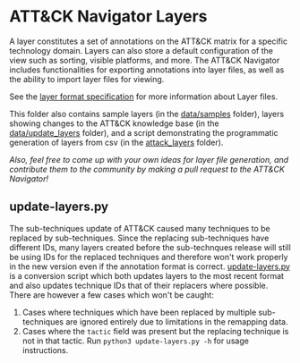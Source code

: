 # ATT&CK Navigator Layers

A layer constitutes a set of annotations on the ATT&CK matrix for a specific technology domain. Layers can also store a default configuration of the view such as sorting, visible platforms, and more. The ATT&CK Navigator includes functionalities for exporting annotations into layer files, as well as the ability to import layer files for viewing.

See the [layer format specification](LAYERFORMATv3.md) for more information about Layer files.

This folder also contains sample layers (in the [data/samples](data/samples) folder), layers showing changes to the ATT&CK knowledge base (in the [data/update_layers](data/update_layers) folder), and a script demonstrating the programmatic generation of layers from csv (in the [attack_layers](attack_layers) folder).

*Also, feel free to come up with your own ideas for layer file generation, and contribute them to the community by making a pull request to the ATT&CK Navigator!*

## update-layers.py

The sub-techniques update of ATT&CK caused many techniques to be replaced by sub-techniques. Since the replacing sub-techniques have different IDs, many layers created before the sub-technques release will still be using IDs for the replaced techniques and therefore won't work properly in the new version even if the annotation format is correct. [update-layers.py](update-layers.py) is a conversion script which both updates layers to the most recent format and also updates technique IDs that of their replacers where possible. There are however a few cases which won't be caught:
1. Cases where techniques which have been replaced by multiple sub-techniques are ignored entirely due to limitations in the remapping data.
2. Cases where the `tactic` field was present but the replacing technique is not in that tactic.
Run `python3 update-layers.py -h` for usage instructions.